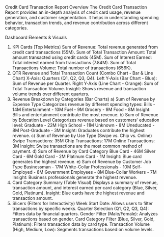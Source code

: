Credit Card Transaction Report
Overview
The Credit Card Transaction Report provides an in-depth analysis of credit card usage, revenue generation, and customer segmentation. It helps in understanding spending behavior, transaction trends, and revenue contribution across different categories.

Dashboard Elements & Visuals
1. KPI Cards (Top Metrics)
Sum of Revenue: Total revenue generated from credit card transactions (55M).
Sum of Total Transaction Amount: Total amount transacted using credit cards (45M).
Sum of Interest Earned: Total interest earned from transactions (7.84M).
Sum of Total Transactions Volume: Total number of transactions (656K).
2. QTR Revenue and Total Transaction Count (Combo Chart - Bar & Line Chart)
X-Axis: Quarters (Q1, Q2, Q3, Q4).
Left Y-Axis (Bar Chart - Blue): Sum of Revenue per Quarter.
Right Y-Axis (Line Chart - Orange): Sum of Total Transaction Volume.
Insight: Shows revenue and transaction volume trends over different quarters.
3. Revenue Breakdown by Categories (Bar Charts)
a) Sum of Revenue by Expense Type
Categorizes revenue by different spending types:
Bills - 14M
Entertainment - 10M
Fuel - 9M
Grocery - 9M
Food - 8M
Insight: Bills and entertainment contribute the most revenue.
b) Sum of Revenue by Education Level
Categorizes revenue based on customers' education level:
Graduate - 22M
High School - 11M
Unknown - 8M
Uneducated - 8M
Post-Graduate - 3M
Insight: Graduates contribute the highest revenue.
c) Sum of Revenue by Use Type (Swipe vs. Chip vs. Online)
Swipe Transactions: 35M
Chip Transactions: 17M
Online Transactions: 3M
Insight: Swipe transactions are the most common method of payment.
d) Sum of Revenue by Card Category
Blue Card - 46M
Silver Card - 6M
Gold Card - 2M
Platinum Card - 1M
Insight: Blue card generates the highest revenue.
e) Sum of Revenue by Customer Job Type
Businessman - 17M
White-Collar Professionals - 10M
Self-Employed - 8M
Government Employees - 8M
Blue-Collar Workers - 7M
Insight: Business professionals generate the highest revenue.
4. Card Category Summary (Table Visual)
Displays a summary of revenue, transaction amount, and interest earned per card category (Blue, Silver, Gold, Platinum).
Insight: Blue cards have the highest revenue and transaction amount.
5. Slicers (Filters for Interactivity)
Week Start Date: Allows users to filter transactions by specific weeks.
Quarter Selection (Q1, Q2, Q3, Q4): Filters data by financial quarters.
Gender Filter (Male/Female): Analyzes transactions based on gender.
Card Category Filter (Blue, Silver, Gold, Platinum): Filters transaction data by card type.
Transaction Volume (High, Medium, Low): Segments transactions based on volume levels.
